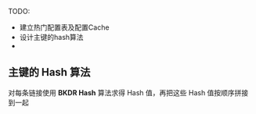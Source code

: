 TODO:

- 建立热门配置表及配置Cache
- 设计主键的hash算法
- 

## 主键的 Hash 算法

对每条链接使用 **BKDR Hash** 算法求得 Hash 值，再把这些 Hash 值按顺序拼接到一起